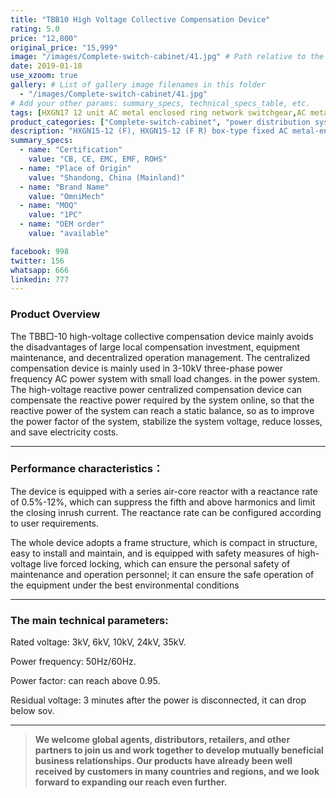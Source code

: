 ```yaml
---
title: "TBB10 High Voltage Collective Compensation Device"
rating: 5.0
price: "12,800"
original_price: "15,999"
image: "/images/Complete-switch-cabinet/41.jpg" # Path relative to the 'static' folder or use Hugo Pipes
date: 2019-01-18
use_xzoom: true
gallery: # List of gallery image filenames in this folder
  - "/images/Complete-switch-cabinet/41.jpg"
# Add your other params: summary_specs, technical_specs_table, etc.
tags: [HXGN17 12 unit AC metal enclosed ring network switchgear,AC metal enclosed ring network switchgear,12 unit AC metal enclosed ring network switchgear,power distribution system,ring network power supply,stable power distribution,electrical components,circuit breaking,isolation,protection,easy installation,easy maintenance,continuous and secure power supply]
product_categories: ["Complete-switch-cabinet", "power distribution system"]
description: "HXGN15-12 (F), HXGN15-12 (F R) box-type fixed AC metal-enclosed switchgear (hereinafter referred to as switchgear), suitable for rated voltage of 12KV, rated frequency of 50HZ, rated current of 630A and above A three-phase AC system powered by network cabinets or radial terminals, used for segmenting and branching of cable lines."
summary_specs:
  - name: "Certification"
    value: "CB, CE, EMC, EMF, ROHS"
  - name: "Place of Origin"
    value: "Shandong, China (Mainland)"
  - name: "Brand Name"
    value: "OmniMech"
  - name: "MOQ"
    value: "1PC"
  - name: "OEM order"
    value: "available"

facebook: 998
twitter: 156
whatsapp: 666
linkedin: 777    
---
```



### Product Overview


The TBB□-10 high-voltage collective compensation device mainly avoids the disadvantages of large local compensation investment, equipment maintenance, and decentralized operation management. The centralized compensation device is mainly used in 3-10kV three-phase power frequency AC power system with small load changes. in the power system. The high-voltage reactive power centralized compensation device can compensate the reactive power required by the system online, so that the reactive power of the system can reach a static balance, so as to improve the power factor of the system, stabilize the system voltage, reduce losses, and save electricity costs.

* * *

### Performance characteristics：

The device is equipped with a series air-core reactor with a reactance rate of 0.5%-12%, which can suppress the fifth and above harmonics and limit the closing inrush current. The reactance rate can be configured according to user requirements.

The whole device adopts a frame structure, which is compact in structure, easy to install and maintain, and is equipped with safety measures of high-voltage live forced locking, which can ensure the personal safety of maintenance and operation personnel; it can ensure the safe operation of the equipment under the best environmental conditions

* * *
### The main technical parameters:

Rated voltage: 3kV, 6kV, 10kV, 24kV, 35kV.

Power frequency: 50Hz/60Hz.

Power factor: can reach above 0.95.

Residual voltage: 3 minutes after the power is disconnected, it can drop below sov.

* * *

> **We welcome global agents, distributors, retailers, and other partners to join us and work together to develop mutually beneficial business relationships. Our products have already been well received by customers in many countries and regions, and we look forward to expanding our reach even further.**


